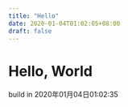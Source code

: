 ```yaml
---
title: "Hello"
date: 2020-01-04T01:02:05+08:00
draft: false
---
```

# Hello, World

build in 2020年01月04日01:02:35

